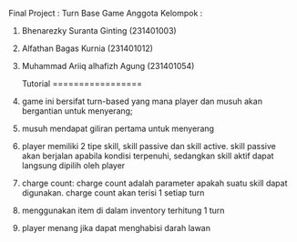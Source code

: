 Final Project : Turn Base Game
Anggota Kelompok : 
1. Bhenarezky Suranta Ginting (231401003)
2. Alfathan Bagas Kurnia (231401012)
3. Muhammad Ariiq alhafizh Agung (231401054)
   
   Tutorial
=================
1. game ini bersifat turn-based yang mana player dan musuh akan bergantian untuk menyerang;

2. musuh mendapat giliran pertama untuk menyerang

3. player memiliki 2 tipe skill, skill passive dan skill active. skill passive akan berjalan apabila
   kondisi terpenuhi, sedangkan skill aktif dapat langsung dipilih oleh player

4. charge count: charge count adalah parameter apakah suatu skill dapat digunakan. charge count akan
   terisi 1 setiap turn

5. menggunakan item di dalam inventory terhitung 1 turn

6. player menang jika dapat menghabisi darah lawan
